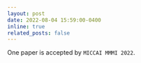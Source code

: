 ```yaml
---
layout: post
date: 2022-08-04 15:59:00-0400
inline: true
related_posts: false
---
```


One paper is accepted by `MICCAI MMMI 2022`.
